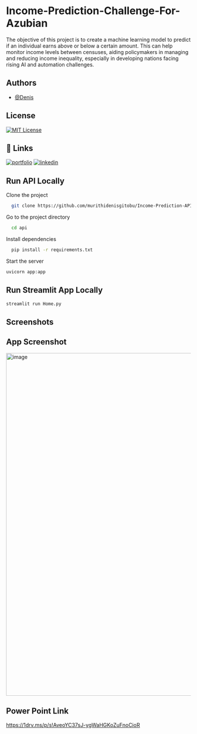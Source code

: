 
# Income-Prediction-Challenge-For-Azubian
The objective of this project is to create a machine learning model to predict if an individual earns above or below a certain amount. This can help monitor income levels between censuses, aiding policymakers in managing and reducing income inequality, especially in developing nations facing rising AI and automation challenges.

## Authors

- [@Denis](https://github.com/murithidenisgitobu)


## License

[![MIT License](https://img.shields.io/badge/License-MIT-green.svg)](https://choosealicense.com/licenses/mit/)



## 🔗 Links
[![portfolio](https://img.shields.io/badge/my_portfolio-000?style=for-the-badge&logo=ko-fi&logoColor=white)](https://medium.com/@murithidenisgitobu)
[![linkedin](https://img.shields.io/badge/linkedin-0A66C2?style=for-the-badge&logo=linkedin&logoColor=white)](https://www.linkedin.com/in/murithidenisgitobu/)


## Run API Locally

Clone the project

```bash
  git clone https://github.com/murithidenisgitobu/Income-Prediction-API
```

Go to the project directory

```bash
  cd api
```

Install dependencies

```bash
  pip install -r requirements.txt
```

Start the server

```bash
uvicorn app:app
```

## Run Streamlit App Locally

```bash
streamlit run Home.py 
```



## Screenshots

## App Screenshot

<img width="933" alt="image" src="https://github.com/user-attachments/assets/dd9bfeaa-2e43-40d2-982e-4c2d65fa1296">

## Power Point Link

https://1drv.ms/p/s!AveoYC37sJ-ygWaHGKoZuFnoCioR
